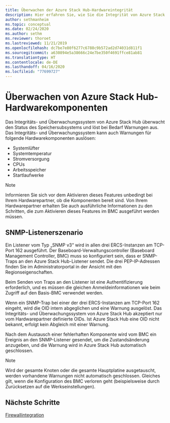 ```yaml
---
title: Überwachen der Azure Stack Hub-Hardwareintegrität
description: Hier erfahren Sie, wie Sie die Integrität von Azure Stack Hub-Hardwarekomponenten überwachen.
author: sethmanheim
ms.topic: conceptual
ms.date: 02/24/2020
ms.author: sethm
ms.reviewer: thoroet
ms.lastreviewed: 11/21/2019
ms.openlocfilehash: dc7be7e80f6277c6788c9b572ad2d74031d811f1
ms.sourcegitcommit: a630894e5a38666c24e7be350f4691ffce81ab81
ms.translationtype: HT
ms.contentlocale: de-DE
ms.lasthandoff: 04/16/2020
ms.locfileid: "77699727"
---
```

# <a name="monitor-azure-stack-hub-hardware-components"></a>Überwachen von Azure Stack Hub-Hardwarekomponenten

Das Integritäts- und Überwachungssystem von Azure Stack Hub überwacht den Status des Speichersubsystems und löst bei Bedarf Warnungen aus. Das Integritäts- und Überwachungssystem kann auch Warnungen für folgende Hardwarekomponenten auslösen:

- Systemlüfter
- Systemtemperatur
- Stromversorgung
- CPUs
- Arbeitsspeicher
- Startlaufwerke

> [!NOTE]
> Informieren Sie sich vor dem Aktivieren dieses Features unbedingt bei Ihrem Hardwarepartner, ob die Komponenten bereit sind. Von Ihrem Hardwarepartner erhalten Sie auch ausführliche Informationen zu den Schritten, die zum Aktivieren dieses Features im BMC ausgeführt werden müssen.

## <a name="snmp-listener-scenario"></a>SNMP-Listenerszenario

Ein Listener vom Typ „SNMP v3“ wird in allen drei ERCS-Instanzen am TCP-Port 162 ausgeführt. Der Baseboard-Verwaltungscontroller (Baseboard Management Controller, BMC) muss so konfiguriert sein, dass er SNMP-Traps an den Azure Stack Hub-Listener sendet. Die drei PEP-IP-Adressen finden Sie im Administratorportal in der Ansicht mit den Regionseigenschaften.

Beim Senden von Traps an den Listener ist eine Authentifizierung erforderlich, und es müssen die gleichen Anmeldeinformationen wie beim Zugriff auf den Basis-BMC verwendet werden.

Wenn ein SNMP-Trap bei einer der drei ERCS-Instanzen am TCP-Port 162 eingeht, wird die OID intern abgeglichen und eine Warnung ausgelöst. Das Integritäts- und Überwachungssystem von Azure Stack Hub akzeptiert nur vom Hardwarepartner definierte OIDs. Ist Azure Stack Hub eine OID nicht bekannt, erfolgt kein Abgleich mit einer Warnung.

Nach dem Austausch einer fehlerhaften Komponente wird vom BMC ein Ereignis an den SNMP-Listener gesendet, um die Zustandsänderung anzugeben, und die Warnung wird in Azure Stack Hub automatisch geschlossen.

> [!NOTE]
> Wird der gesamte Knoten oder die gesamte Hauptplatine ausgetauscht, werden vorhandene Warnungen nicht automatisch geschlossen. Gleiches gilt, wenn die Konfiguration des BMC verloren geht (beispielsweise durch Zurücksetzen auf die Werkseinstellungen).

## <a name="next-steps"></a>Nächste Schritte

[Firewallintegration](azure-stack-firewall.md)

